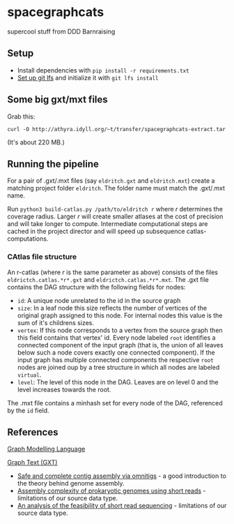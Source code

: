 # spacegraphcats

supercool stuff from DDD Barnraising

## Setup

* Install dependencies with `pip install -r requirements.txt`
* [Set up git lfs](https://git-lfs.github.com/) and initialize it with
  `git lfs install`

## Some big gxt/mxt files

Grab this:

    curl -O http://athyra.idyll.org/~t/transfer/spacegraphcats-extract.tar 

(It's about 220 MB.)

## Running the pipeline

For a pair of .gxt/.mxt files (say `eldritch.gxt` and `eldritch.mxt`) create
a matching project folder `eldritch`. The folder name must match the .gxt/.mxt name.

Run `python3 build-catlas.py /path/to/eldritch r` where *r* determines the coverage
radius. Larger *r* will create smaller atlases at the cost of precision and will
take longer to compute. Intermediate computational steps are cached in the project
director and will speed up subsequence catlas-computations.

### CAtlas file structure

An r-catlas (where *r* is the same parameter as above) consists of the files `eldrictch.catlas.*r*.gxt`
and `eldrictch.catlas.*r*.mxt`. The .gxt file contains the DAG structure with the following fields for nodes:
* `id`: A unique node unrelated to the id in the source graph
* `size`: In a leaf node this size reflects the number of vertices of the original graph assigned to this node.
  For internal nodes this value is the sum of it's childrens sizes.
* `vertex`: If this node corresponds to a vertex from the source graph then this field contains that vertex' id.
			Every node labeled `root` identifies a connected component of the input graph (that is, the union of all leaves
			below such a node covers exactly one connected component). If the input graph has multiple connected components
			the respective `root` nodes are joined oup by a tree structure in which all nodes are labeled `virtual`.
* `level`: The level of this node in the DAG. Leaves are on level 0 and the level increases towards the root.

The .mxt file contains a minhash set for every node of the DAG, referenced by the `id` field.

## References

[Graph Modelling Language](https://en.wikipedia.org/wiki/Graph_Modelling_Language)

[Graph Text (GXT)](https://github.com/spacegraphcats/spacegraphcats/blob/master/spacegraphcats/parser-examples/README.md)

- [Safe and complete contig assembly via omnitigs](http://arxiv.org/abs/1601.02932) - a good introduction to the theory behind genome assembly.
- [Assembly complexity of prokaryotic genomes using short reads](http://bmcbioinformatics.biomedcentral.com/articles/10.1186/1471-2105-11-21) - limitations of our source data type.
- [An analysis of the feasibility of short read sequencing](https://www.ncbi.nlm.nih.gov/pmc/articles/PMC1278949/) - limitations of our source data type.
